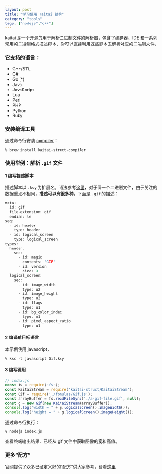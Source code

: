 ```yaml
---
layout: post
title: "学习使用 kaitai 结构"
category: "tools"
tags: ["nodejs","c++"]
---
```



kaitai 是一个开源的用于解析二进制文件的解析器，包含了编译器、IDE 和一系列常用的二进制格式描述脚本，你可以直接利用这些脚本去解析对应的二进制文件。

### 它支持的语言：

* C++/STL
* C#
* Go (*)
* Java
* JavaScript
* Lua
* Perl
* PHP
* Python
* Ruby


<!-- more -->

### 安装编译工具

通过命令行安装 [compiler](https://github.com/kaitai-io/kaitai_struct_compiler)：

```shell
% brew install kaitai-struct-compiler
```

### 使用举例：解析 `.gif` 文件

#### 1 编写描述脚本

描述脚本以 `.ksy` 为扩展名，语法参考[这里](https://doc.kaitai.io/ksy_reference.html)，对于同一个二进制文件，由于关注的数据重点不相同，**描述可以有很多种**，下面是 `.gif` 的描述：

```c++
meta:
  id: gif
  file-extension: gif
  endian: le
seq:
  - id: header
    type: header
  - id: logical_screen
    type: logical_screen
types:
  header:
    seq:
      - id: magic
        contents: 'GIF'
      - id: version
        size: 3
  logical_screen:
    seq:
      - id: image_width
        type: u2
      - id: image_height
        type: u2
      - id: flags
        type: u1
      - id: bg_color_index
        type: u1
      - id: pixel_aspect_ratio
        type: u1
```

#### 2 编译成目标语言

本示例使用 javascript，

```shell
% ksc -t javascript Gif.ksy
```

#### 3 编写调用

```js
// index.js
const fs = require("fs");
const KaitaiStream = require('kaitai-struct/KaitaiStream');
const Gif = require('./fomulas/Gif.js');
const arrayBuffer = fs.readFileSync('./a-gif-file.gif', null);
const g = new Gif(new KaitaiStream(arrayBuffer));
console.log("width = " + g.logicalScreen().imageWidth());
console.log("height = " + g.logicalScreen().imageHeight());
```

通过命令行执行：

```shell
% nodejs index.js
```

查看终端输出结果，已经从 gif 文件中获取图像的宽和高值。

### 更多“配方”

官网提供了众多已经定义好的“配方”供大家参考，请看[这里](http://formats.kaitai.io/)

